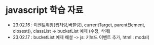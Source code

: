 # javascript 학습 자료
- 23.02.16 : 이벤트위임(캡처링,버블링), currentTarget, parentElement, closest(), classList
             -> bucketList 예제 (수정, 삭제)
- 23.02.17 : bucketList 예제 해설 
             -> js: 키보드 이벤트 추가, html : modal(<dialog>태그), <template> 태그 
             화면구현 평가 해설: 레이아웃- flex, grid, box-sizing: border-box / content-box
